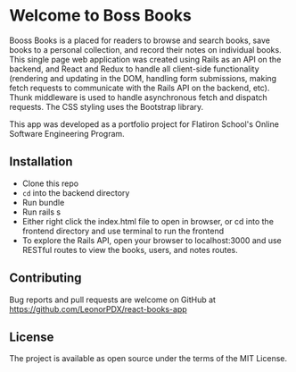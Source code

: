 # Welcome to Boss Books

Booss Books is a placed for readers to browse and search books, save books to a personal collection, and record their notes on individual books. This single page web application was created using Rails as an API on the backend, and React and Redux to handle all client-side functionality (rendering and updating in the DOM, handling form submissions, making fetch requests to communicate with the Rails API on the backend, etc). Thunk middleware is used to handle asynchronous fetch and dispatch requests. The CSS styling uses the Bootstrap library.

This app was developed as a portfolio project for Flatiron School's Online Software Engineering Program.

## Installation
* Clone this repo
* `cd` into the backend directory
* Run bundle
* Run rails s
* Either right click the index.html file to open in browser, or cd into the frontend directory and use terminal to run the frontend
* To explore the Rails API, open your browser to localhost:3000 and use RESTful routes to view the books, users, and notes routes.

## Contributing
Bug reports and pull requests are welcome on GitHub at https://github.com/LeonorPDX/react-books-app

## License
The project is available as open source under the terms of the MIT License.